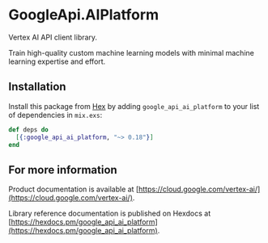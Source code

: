 # GoogleApi.AIPlatform

Vertex AI API client library.

Train high-quality custom machine learning models with minimal machine learning expertise and effort.

## Installation

Install this package from [Hex](https://hex.pm) by adding
`google_api_ai_platform` to your list of dependencies in `mix.exs`:

```elixir
def deps do
  [{:google_api_ai_platform, "~> 0.18"}]
end
```

## For more information

Product documentation is available at [https://cloud.google.com/vertex-ai/](https://cloud.google.com/vertex-ai/).

Library reference documentation is published on Hexdocs at
[https://hexdocs.pm/google_api_ai_platform](https://hexdocs.pm/google_api_ai_platform).
